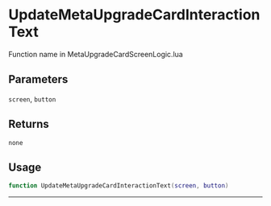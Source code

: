 # UpdateMetaUpgradeCardInteractionText
Function name in MetaUpgradeCardScreenLogic.lua
## Parameters
`screen`, `button`
## Returns
`none`
## Usage
```lua
function UpdateMetaUpgradeCardInteractionText(screen, button)
```
---
